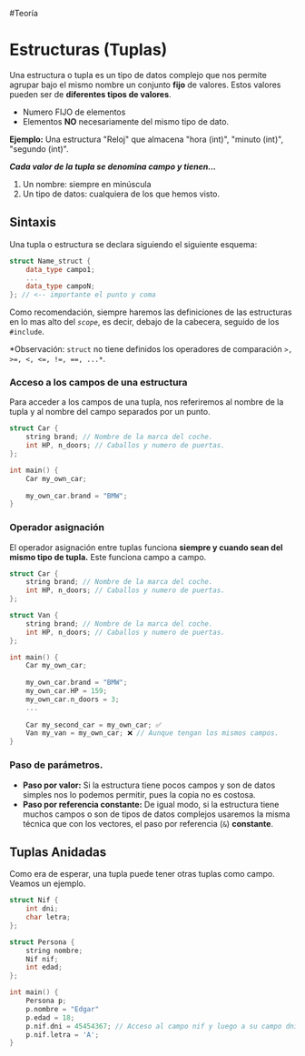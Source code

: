 #Teoría
# Estructuras (Tuplas)
Una estructura o tupla es un tipo de datos complejo que nos permite agrupar bajo el mismo nombre un conjunto **fijo** de valores. Estos valores pueden ser de **diferentes tipos de valores**.
* Numero FIJO de elementos
* Elementos **NO** necesariamente del mismo tipo de dato.

**Ejemplo:** Una estructura "Reloj" que almacena "hora (int)", "minuto (int)", "segundo (int)".

***Cada valor de la tupla se denomina campo y tienen...***
1. Un nombre: siempre en minúscula
2. Un tipo de datos: cualquiera de los que hemos visto.

## Sintaxis
Una tupla o estructura se declara siguiendo el siguiente esquema:
```cpp
struct Name_struct {
	data_type campo1;
	...
	data_type campoN;
}; // <-- importante el punto y coma
```

Como recomendación, siempre haremos las definiciones de las estructuras en lo mas alto del *```scope```*, es decir, debajo de la cabecera, seguido de los ```#include```.

*Observación: ```struct``` no tiene definidos los operadores de comparación ```>, >=, <, <=, !=, ==, ...*```. 

### Acceso a los campos de una estructura
Para acceder a los campos de una tupla, nos referiremos al nombre de la tupla y al nombre del campo separados por un punto.

```cpp
struct Car {
	string brand; // Nombre de la marca del coche.
	int HP, n_doors; // Caballos y numero de puertas.
};

int main() {
	Car my_own_car;
	
	my_own_car.brand = "BMW";
} 
```

### Operador asignación
El operador asignación entre tuplas funciona **siempre y cuando sean del mismo tipo de tupla.** Este funciona campo a campo.

```cpp
struct Car {
	string brand; // Nombre de la marca del coche.
	int HP, n_doors; // Caballos y numero de puertas.
};

struct Van {
	string brand; // Nombre de la marca del coche.
	int HP, n_doors; // Caballos y numero de puertas.
};

int main() {
	Car my_own_car;
	
	my_own_car.brand = "BMW";
	my_own_car.HP = 159;
	my_own_car.n_doors = 3;
	...
	
	Car my_second_car = my_own_car; ✅
	Van my_van = my_own_car; ❌ // Aunque tengan los mismos campos.
}
```

### Paso de parámetros.
* **Paso por valor:** Si la estructura tiene pocos campos y son de datos simples nos lo podemos permitir, pues la copia no es costosa.
* **Paso por referencia constante:** De igual modo, si la estructura tiene muchos campos o son de tipos de datos complejos usaremos la misma técnica que con los vectores, el paso por referencia (```&```)  **constante**.

## Tuplas Anidadas
Como era de esperar, una tupla puede tener otras tuplas como campo. Veamos un ejemplo.

```cpp
struct Nif {
	int dni;
	char letra;
};

struct Persona {
	string nombre;
	Nif nif;
	int edad;
};

int main() {
	Persona p;
	p.nombre = "Edgar"
	p.edad = 18;
	p.nif.dni = 45454367; // Acceso al campo nif y luego a su campo dni
	p.nif.letra = 'A';
}
```
